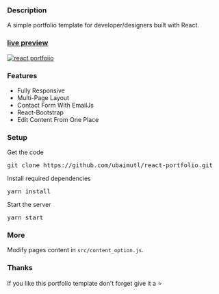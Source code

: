 ### Description

A simple portfolio template for developer/designers built with React. 

### [live preview](https://github.com/shubh5555/dev-dashboard-portfolio/)

[![react portfoiio](src/assets/images/react%20portfolio%20gif.gif)](https://github.com/shubh5555/dev-dashboard-portfolio/)

### Features

- Fully Responsive
- Multi-Page Layout
- Contact Form With EmailJs
- React-Bootstrap
- Edit Content From One Place

### Setup

Get the code

<pre>git clone https://github.com/ubaimutl/react-portfolio.git</pre>
 
Install required dependencies

<pre>yarn install</pre>


Start the server

<pre>yarn start</pre>

### More

Modify pages content in  `src/content_option.js`.

### Thanks

If you like this portfolio template don't forget give it a ⭐ 
